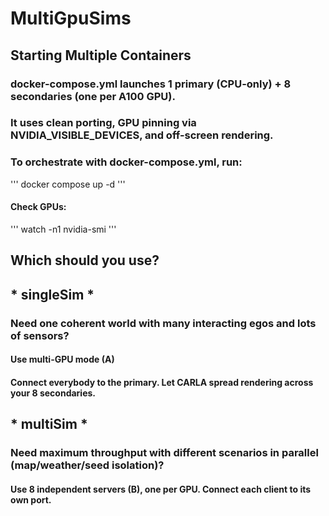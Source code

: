 # MultiGpuSims


## Starting Multiple Containers
### docker-compose.yml launches 1 primary (CPU-only) + 8 secondaries (one per A100 GPU). 
### It uses clean porting, GPU pinning via NVIDIA_VISIBLE_DEVICES, and off-screen rendering.
### To orchestrate with docker-compose.yml, run: 
'''
docker compose up -d
'''
#### Check GPUs: 
'''
watch -n1 nvidia-smi
'''


## Which should you use?

## * singleSim *
### Need one coherent world with many interacting egos and lots of sensors?
#### **Use multi-GPU mode (A)**
#### Connect everybody to the primary. Let CARLA spread rendering across your 8 secondaries.

## * multiSim *
### Need maximum throughput with different scenarios in parallel (map/weather/seed isolation)?
#### Use 8 independent servers (B), one per GPU. Connect each client to its own port.